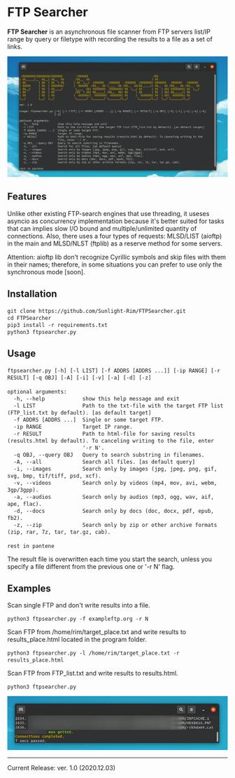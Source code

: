FTP Searcher
=========
**FTP Searcher** is an asynchronous file scanner from FTP servers list/IP range by query or filetype with recording the results to a file as a set of links.

![Terminal record](terminal.png)

Features
--------
Unlike other existing FTP-search engines that use threading, it useses asyncio as concurrency implementation because it's better suited for tasks that can implies slow I/O bound and multiple/unlimited quantity of connections. Also, there uses a four types of requests: MLSD/LIST (aioftp) in the main and MLSD/NLST (ftplib) as a reserve method for some servers.

Attention: aioftp lib don't recognize Cyrillic symbols and skip files with them in their names; therefore, in some situations you can prefer to use only the synchronous mode [soon].

Installation
--------

```
git clone https://github.com/Sunlight-Rim/FTPSearcher.git
cd FTPSearcher
pip3 install -r requirements.txt
python3 ftpsearcher.py
```

Usage
--------

```
ftpsearcher.py [-h] [-l LIST] [-f ADDRS [ADDRS ...]] [-ip RANGE] [-r RESULT] [-q OBJ] [-A] [-i] [-v] [-a] [-d] [-z]

optional arguments:
  -h, --help            show this help message and exit
  -l LIST               Path to the txt-file with the target FTP list (FTP_list.txt by default). [as default target]
  -f ADDRS [ADDRS ...]  Single or some target FTP.
  -ip RANGE             Target IP range.
  -r RESULT             Path to html-file for saving results (results.html by default). To canceling writing to the file, enter
                        '-r N'.
  -q OBJ, --query OBJ   Query to search substring in filenames.
  -A, --all             Search all files. [as default query]
  -i, --images          Search only by images (jpg, jpeg, png, gif, svg, bmp, tif/tiff, psd, xcf).
  -v, --videos          Search only by videos (mp4, mov, avi, webm, 3gp/3gpp).
  -a, --audios          Search only by audios (mp3, ogg, wav, aif, ape, flac).
  -d, --docs            Search only by docs (doc, docx, pdf, epub, fb2).
  -z, --zip             Search only by zip or other archive formats (zip, rar, 7z, tar, tar.gz, cab).

rest in pantene
```

The result file is overwritten each time you start the search, unless you specify a file different from the previous one or '-r N' flag.

Examples
--------
Scan single FTP and don't write results into a file.
```
python3 ftpsearcher.py -f exampleftp.org -r N
```

Scan FTP from /home/rim/target_place.txt and write results to results_place.html located in the program folder.
```
python3 ftpsearcher.py -l /home/rim/target_place.txt -r results_place.html
```

Scan FTP from FTP_list.txt and write results to results.html.
```
python3 ftpsearcher.py
```

![speed](time.png)

--------

Current Release: ver. 1.0 (2020.12.03)

